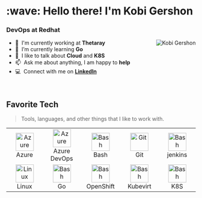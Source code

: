 <h1 align="left" id="suhailkakar-title">:wave: Hello there! I'm Kobi Gershon</h1>
<h3 align="left">DevOps at Redhat </h3>

  <img src="https://github-readme-stats.vercel.app/api?username=kobi86&show_icons=true&theme=react&count_private=true&include_all_commits=true" alt="Kobi Gershon" align="right" />

- :office: &nbsp;I'm currently working at **Thetaray**
- :seedling: &nbsp;I’m currently learning **Go**
- :speech_balloon: &nbsp;I like to talk about **Cloud** and **K8S**
- :mailbox: &nbsp;Ask me about anything, I am happy to **help** 
- :computer: &nbsp;Connect with me on **[LinkedIn]**


<br>

<h2 align="left">Favorite Tech</h2>

> Tools, languages, and other things that I like to work with.


<table align="center">
  <tr>
    <td align="center" width="96">
        <img src="https://i.ibb.co/jDGr3z0/azure-removebg-preview.png" width="48" height="48" alt="Azure" />
      <br>Azure
    </td>
    </td>
    <td align="center" width="96">
        <img src="http://blog.devops4me.com/content/images/size/w600/2020/08/Microsoft-Azure-DevOps.png" width="48" height="48" alt="Azure" />
      <br>Azure DevOps
    </td>
    <td align="center" width="96">
        <img src="https://bashlogo.com/img/symbol/png/full_colored_dark.png" width="48" height="48" alt="Bash" />
      <br>Bash
    </td>
    <td align="center" width="96">
        <img src="https://upload.wikimedia.org/wikipedia/commons/thumb/3/3f/Git_icon.svg/1200px-Git_icon.svg.png" width="48" height="48" alt="Git" />
      <br>Git
    <td align="center" width="96">
        <img src="https://miro.medium.com/max/800/1*LOFbTP2SxXcFpM_qTsUSuw.png" width="48" height="48" alt="Bash" />
      <br>jenkins
    </td>
  </tr>
    <td align="center" width="96">
    <img src="https://camo.githubusercontent.com/d7574156c7a1844d3c2907bae0e76254cca759290c08e08a6ef2bd7543c8c0ca/68747470733a2f2f692e6962622e636f2f737331374b47302f63376238313133323437666563643833626439623565643562643366333464352d72656d6f766562672d707265766965772e706e67" width="48" height="48" alt="Linux" />
      <br>Linux
    </td>
    <td align="center" width="96">
        <img src="https://upload.wikimedia.org/wikipedia/commons/thumb/0/05/Go_Logo_Blue.svg/1200px-Go_Logo_Blue.svg.png" width="48" height="48" alt="Bash" />
      <br>Go
    </td>
    <td align="center" width="96">
        <img src="https://upload.wikimedia.org/wikipedia/commons/thumb/3/3a/OpenShift-LogoType.svg/1200px-OpenShift-LogoType.svg.png" width="48" height="48" alt="Bash" />
      <br>OpenShift
    </td>
    <td align="center" width="96">
        <img src="https://avatars.githubusercontent.com/u/18700703?s=280&v=4" width="48" height="48" alt="Bash" />
      <br>Kubevirt
    </td>
    <td align="center" width="96">
        <img src="https://kubernetes.io/images/favicon.png" width="48" height="48" alt="Bash" />
      <br>K8S
    </td>

</table>
<!-- links -->



[linkedin]: https://www.linkedin.com/in/kobi-gershon/ "Kobi gershon LinkedIn"
